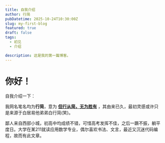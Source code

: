 ```yaml
---
title: 自我介绍
author: 行简
pubDatetime: 2025-10-24T10:30:00Z
slug: my-first-blog
featured: true
draft: false
tags:
  - 初见
  - 介绍

description: 这是我的第一篇博客。
---
```


# 你好！

自我介绍一下：

我网名笔名均为**行简**，意为 <u>**但行从简，无为胜有**</u> ，其由来已久，最初灵感或许只是来源于白居易他弟弟白行简(笑)。

鄙人来自西部小城，初高中均成绩不错，可惜高考发挥不佳，之后一蹶不振，躺平度日。大学在某211就读应用数学专业，偶尔喜欢书法、文言，最近又沉迷代码编程，故而有此文章。